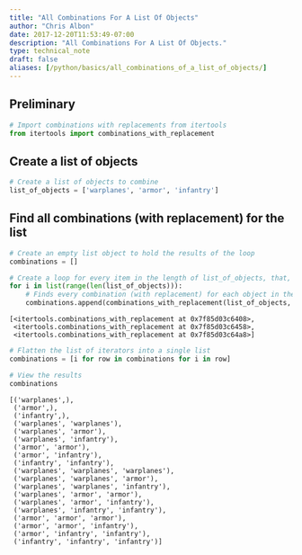 ```yaml
---
title: "All Combinations For A List Of Objects"
author: "Chris Albon"
date: 2017-12-20T11:53:49-07:00
description: "All Combinations For A List Of Objects."
type: technical_note
draft: false
aliases: [/python/basics/all_combinations_of_a_list_of_objects/]
---
```

## Preliminary


```python
# Import combinations with replacements from itertools
from itertools import combinations_with_replacement
```

## Create a list of objects


```python
# Create a list of objects to combine
list_of_objects = ['warplanes', 'armor', 'infantry']
```

## Find all combinations (with replacement) for the list


```python
# Create an empty list object to hold the results of the loop
combinations = []

# Create a loop for every item in the length of list_of_objects, that,
for i in list(range(len(list_of_objects))):
    # Finds every combination (with replacement) for each object in the list
    combinations.append(combinations_with_replacement(list_of_objects, i+1))
```




    [<itertools.combinations_with_replacement at 0x7f85d03c6408>,
     <itertools.combinations_with_replacement at 0x7f85d03c6458>,
     <itertools.combinations_with_replacement at 0x7f85d03c64a8>]




```python
# Flatten the list of iterators into a single list
combinations = [i for row in combinations for i in row]

# View the results
combinations
```




    [('warplanes',),
     ('armor',),
     ('infantry',),
     ('warplanes', 'warplanes'),
     ('warplanes', 'armor'),
     ('warplanes', 'infantry'),
     ('armor', 'armor'),
     ('armor', 'infantry'),
     ('infantry', 'infantry'),
     ('warplanes', 'warplanes', 'warplanes'),
     ('warplanes', 'warplanes', 'armor'),
     ('warplanes', 'warplanes', 'infantry'),
     ('warplanes', 'armor', 'armor'),
     ('warplanes', 'armor', 'infantry'),
     ('warplanes', 'infantry', 'infantry'),
     ('armor', 'armor', 'armor'),
     ('armor', 'armor', 'infantry'),
     ('armor', 'infantry', 'infantry'),
     ('infantry', 'infantry', 'infantry')]


